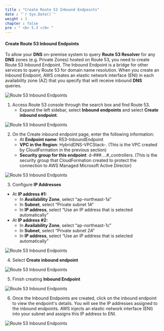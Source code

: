 ```yaml
---
title : "Create Route 53 Inbound Endpoints"
date : "`r Sys.Date()`"
weight : 3
chapter : false
pre : " <b> 5.3 </b> "
---
```


#### Create Route 53 Inbound Endpoints

To allow your **DNS** on-premise system to query **Route 53 Resolver** for any **DNS** zones (e.g. Private Zones) hosted on Route 53, you need to create Route 53 Inbound Endpoint. The Inbound Endpoint is a bridge for other services to query Route 53 for domain name resolution. When you create an Inbound Endpoint, AWS creates an elastic network interface (ENI) in each availability zone (AZ) that you specify that will receive inbound **DNS** queries.

![Route 53 Inbound Endpoints](/images/2-Pre/0007.png?featherlight=false&width=45pc)

1. Access Route 53 console through the search box and find Route 53.
   - Expand the left sidebar, select **Inbound endpoints** and select **Create inbound endpoint**.

![Route 53 Inbound Endpoints](/images/5.3-CreateIE/0001.png?featherlight=false&width=90pc)

2. On the Create inbound endpoint page, enter the following information:
   - At **Endpoint name**: R53-InboundEndpoint
   - **VPC in the Region**: HybridDNS-VPCStack-. (This is the VPC created by CloudFormation in the previous section)
   - **Security group for this endpoint**: d-###….#_controllers. (This is the security group that CloudFormation created to protect the connection to AWS Managed Microsoft Active Director)

![Route 53 Inbound Endpoints](/images/5.3-CreateIE/0002.png?featherlight=false&width=90pc)

3. Configure **IP Addresses**

- At **IP address #1:**
  - In **Availability Zone**, select “ap-northeast-1a”
  - In **Subnet**, select “Private subnet 1A”
  - In **IP address**, select “Use an IP address that is selected automatically”
- At **IP address #2:**
  - In **Availability Zone**, select “ap-northeast-1c”
  - In **Subnet**, select “Private subnet 2A”
  - In **IP address**, select “Use an IP address that is selected automatically”

![Route 53 Inbound Endpoints](/images/5.3-CreateIE/0003.png?featherlight=false&width=90pc)

4. Select **Create inbound endpoint**

![Route 53 Inbound Endpoints](/images/5.3-CreateIE/0004.png?featherlight=false&width=90pc)

5. Finish creating **Inbound Endpoint**

![Route 53 Inbound Endpoints](/images/5.3-CreateIE/0005.png?featherlight=false&width=90pc)

6. Once the Inbound Endpoints are created, click on the inbound endpoint to view the endpoint's details. You will see the IP addresses assigned to the inbound endpoints. AWS injects an elastic network interface (ENI) into your subnet and assigns this IP address to ENI.

![Route 53 Inbound Endpoints](/images/5.3-CreateIE/0006.png?featherlight=false&width=90pc)